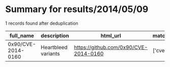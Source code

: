 
# Summary for results/2014/05/09
    
1 records found after deduplication

| full_name | description | html_url | matched_list | matched_count | pushed_at | size | stargazers_count | language | forks_count | vul_ids |
|--------------------|---------------------|---------------------------------------|----------------|-----------------|---------------------------|--------|--------------------|------------|---------------|-------------------|
| 0x90/CVE-2014-0160 | Heartbleed variants | https://github.com/0x90/CVE-2014-0160 | ['cve-2'] | 1 | 2014-05-09 15:51:53+00:00 | 214 | 6 | Python | 10 | ['CVE-2014-0160'] |
